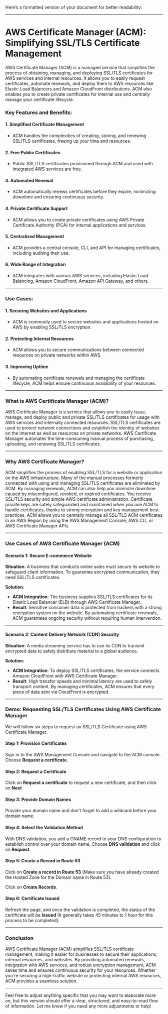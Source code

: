 Here’s a formatted version of your document for better readability:

---

# AWS Certificate Manager (ACM): Simplifying SSL/TLS Certificate Management

AWS Certificate Manager (ACM) is a managed service that simplifies the process of obtaining, managing, and deploying SSL/TLS certificates for AWS services and internal resources. It allows you to easily request certificates, automate renewals, and deploy them to AWS resources like Elastic Load Balancers and Amazon CloudFront distributions. ACM also enables you to create private certificates for internal use and centrally manage your certificate lifecycle.

### Key Features and Benefits:

#### 1. **Simplified Certificate Management**

* ACM handles the complexities of creating, storing, and renewing SSL/TLS certificates, freeing up your time and resources.

#### 2. **Free Public Certificates**

* Public SSL/TLS certificates provisioned through ACM and used with integrated AWS services are free.

#### 3. **Automated Renewal**

* ACM automatically renews certificates before they expire, minimizing downtime and ensuring continuous security.

#### 4. **Private Certificate Support**

* ACM allows you to create private certificates using AWS Private Certificate Authority (PCA) for internal applications and services.

#### 5. **Centralized Management**

* ACM provides a central console, CLI, and API for managing certificates, including auditing their use.

#### 6. **Wide Range of Integration**

* ACM integrates with various AWS services, including Elastic Load Balancing, Amazon CloudFront, Amazon API Gateway, and others.

---

### Use Cases:

#### 1. **Securing Websites and Applications**

* ACM is commonly used to secure websites and applications hosted on AWS by enabling SSL/TLS encryption.

#### 2. **Protecting Internal Resources**

* ACM allows you to secure communications between connected resources on private networks within AWS.

#### 3. **Improving Uptime**

* By automating certificate renewals and managing the certificate lifecycle, ACM helps ensure continuous availability of your resources.

---

### What is AWS Certificate Manager (ACM)?

AWS Certificate Manager is a service that allows you to easily issue, manage, and deploy public and private SSL/TLS certificates for usage with AWS services and internally connected resources. SSL/TLS certificates are used to protect network connections and establish the identity of websites on the Internet as well as resources on private networks. AWS Certificate Manager automates the time-consuming manual process of purchasing, uploading, and renewing SSL/TLS certificates.

---

### Why AWS Certificate Manager?

ACM simplifies the process of enabling SSL/TLS for a website or application on the AWS infrastructure. Many of the manual processes formerly connected with using and managing SSL/TLS certificates are eliminated by ACM. By managing renewals, ACM can also help you minimize downtime caused by misconfigured, revoked, or expired certificates. You receive SSL/TLS security and simple AWS certificate administration. Certificate private keys are safely safeguarded and maintained when you use ACM to handle certificates, thanks to strong encryption and key management best practices. ACM allows you to centrally manage all SSL/TLS ACM certificates in an AWS Region by using the AWS Management Console, AWS CLI, or AWS Certificate Manager APIs.

---

### Use Cases of AWS Certificate Manager (ACM)

#### Scenario 1: Secure E-commerce Website

**Situation**: A business that conducts online sales must secure its website to safeguard client information. To guarantee encrypted communication, they need SSL/TLS certificates.

**Solution**:

* **ACM Integration**: The business supplies SSL/TLS certificates for its Elastic Load Balancer (ELB) through AWS Certificate Manager.
* **Result**: Sensitive consumer data is protected from hackers with a strong encryption system on the website. By automating certificate renewals, ACM guarantees ongoing security without requiring human intervention.

---

#### Scenario 2: Content Delivery Network (CDN) Security

**Situation**: A media streaming service has to use its CDN to transmit encrypted data to safely distribute material to a global audience.

**Solution**:

* **ACM Integration**: To deploy SSL/TLS certificates, the service connects Amazon CloudFront with AWS Certificate Manager.
* **Result**: High transfer speeds and minimal latency are used to safely transport content. By managing certificates, ACM ensures that every piece of data sent via CloudFront is encrypted.

---

### Demo: Requesting SSL/TLS Certificates Using AWS Certificate Manager

We will follow six steps to request an SSL/TLS Certificate using AWS Certificate Manager.

#### **Step 1: Provision Certificates**

Sign in to the AWS Management Console and navigate to the ACM console. Choose **Request a certificate**.

#### **Step 2: Request a Certificate**

Click on **Request a certificate** to request a new certificate, and then click on **Next**.

#### **Step 3: Provide Domain Names**

Provide your domain name and don’t forget to add a wildcard before your domain name.

#### **Step 4: Select the Validation Method**

With DNS validation, you add a CNAME record to your DNS configuration to establish control over your domain name. Choose **DNS validation** and click on **Request**.

#### **Step 5: Create a Record in Route 53**

Click on **Create a record in Route 53** (Make sure you have already created the Hosted Zone for the Domain name in Route 53).

Click on **Create Records**.

#### **Step 6: Certificate Issued**

Refresh the page, and once the validation is completed, the status of the certificate will be **Issued** (It generally takes 45 minutes to 1 hour for this process to be completed).

---

### Conclusion

AWS Certificate Manager (ACM) simplifies SSL/TLS certificate management, making it easier for businesses to secure their applications, internal resources, and websites. By providing automated renewals, integration with AWS services, and robust encryption management, ACM saves time and ensures continuous security for your resources. Whether you're securing a high-traffic website or protecting internal AWS resources, ACM provides a seamless solution.

---

Feel free to adjust anything specific that you may want to elaborate more on, but this version should offer a clear, structured, and easy-to-read flow of information. Let me know if you need any more adjustments or help!

